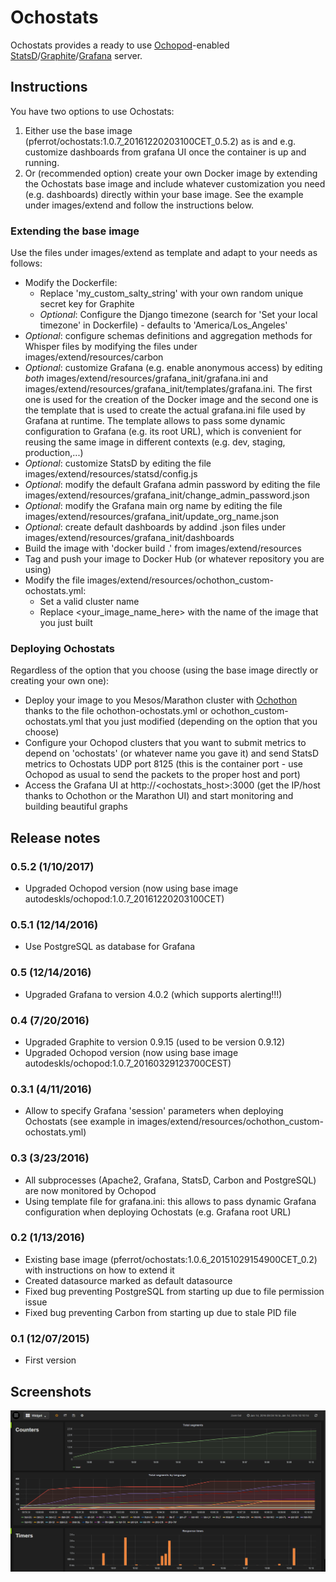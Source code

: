 # Ochostats

Ochostats provides a ready to use <a href="https://github.com/autodesk-cloud/ochopod" target="_blank">Ochopod</a>-enabled <a href="https://github.com/etsy/statsd" target="_blank">StatsD</a>/<a href="http://graphite.readthedocs.org" target="_blank">Graphite</a>/<a href="http://grafana.org" target="_blank">Grafana</a> server.

## Instructions

You have two options to use Ochostats:
<ol>
<li>Either use the base image (pferrot/ochostats:1.0.7_20161220203100CET_0.5.2) as is and e.g. customize dashboards from grafana UI once the container is up and running.</li>
<li>Or (recommended option) create your own Docker image by extending the Ochostats base image and include whatever customization you need (e.g. dashboards) directly within your base image. See the example under images/extend and follow the instructions below.</li>
</ol>

### Extending the base image

Use the files under images/extend as template and adapt to your needs as follows:
- Modify the Dockerfile:
  - Replace 'my_custom_salty_string' with your own random unique secret key for Graphite
  - *Optional*: Configure the Django timezone (search for 'Set your local timezone' in Dockerfile) - defaults to 'America/Los_Angeles'
- *Optional*: configure schemas definitions and aggregation methods for Whisper files by modifying the files under images/extend/resources/carbon
- *Optional*: customize Grafana (e.g. enable anonymous access) by editing *both* images/extend/resources/grafana_init/grafana.ini and 
  images/extend/resources/grafana_init/templates/grafana.ini. The first one is used for the creation of the Docker image and the second one 
  is the template that is used to create the actual grafana.ini file used by Grafana at runtime. The template allows to pass some dynamic configuration to Grafana (e.g. its root URL),
  which is convenient for reusing the same image in different contexts (e.g. dev, staging, production,...)
- *Optional*: customize StatsD by editing the file images/extend/resources/statsd/config.js
- *Optional*: modify the default Grafana admin password by editing the file images/extend/resources/grafana_init/change_admin_password.json
- *Optional*: modify the Grafana main org name by editing the file images/extend/resources/grafana_init/update_org_name.json
- *Optional*: create default dashboards by addind .json files under images/extend/resources/grafana_init/dashboards
- Build the image with 'docker build .' from images/extend/resources
- Tag and push your image to Docker Hub (or whatever repository you are using)
- Modify the file images/extend/resources/ochothon_custom-ochostats.yml:
  - Set a valid cluster name
  - Replace &lt;your_image_name_here&gt; with the name of the image that you just built

### Deploying Ochostats

Regardless of the option that you choose (using the base image directly or creating your own one):
- Deploy your image to you Mesos/Marathon cluster with <a href="https://github.com/autodesk-cloud/ochothon" target="_blank">Ochothon</a> thanks to the file ochothon-ochostats.yml or ochothon_custom-ochostats.yml that you just modified (depending on the option that you choose)
- Configure your Ochopod clusters that you want to submit metrics to depend on 'ochostats' (or whatever name you gave it) and send StatsD metrics to Ochostats UDP port 8125 (this is the container port - use Ochopod as usual to send the packets to the proper host and port)
- Access the Grafana UI at http://&lt;ochostats_host&gt;:3000 (get the IP/host thanks to Ochothon or the Marathon UI) and start monitoring and building beautiful graphs
  
## Release notes

### 0.5.2 (1/10/2017)
- Upgraded Ochopod version (now using base image autodeskls/ochopod:1.0.7_20161220203100CET) 

### 0.5.1 (12/14/2016)
- Use PostgreSQL as database for Grafana

### 0.5 (12/14/2016)
- Upgraded Grafana to version 4.0.2 (which supports alerting!!!)

### 0.4 (7/20/2016)
- Upgraded Graphite to version 0.9.15 (used to be version 0.9.12)
- Upgraded Ochopod version (now using base image autodeskls/ochopod:1.0.7_20160329123700CEST) 

### 0.3.1 (4/11/2016)
- Allow to specify Grafana 'session' parameters when deploying Ochostats (see example in images/extend/resources/ochothon_custom-ochostats.yml)

### 0.3 (3/23/2016)
- All subprocesses (Apache2, Grafana, StatsD, Carbon and PostgreSQL) are now monitored by Ochopod
- Using template file for grafana.ini: this allows to pass dynamic Grafana configuration when deploying Ochostats (e.g. Grafana root URL)

### 0.2 (1/13/2016)
- Existing base image (pferrot/ochostats:1.0.6_20151029154900CET_0.2) with instructions on how to extend it
- Created datasource marked as default datasource
- Fixed bug preventing PostgreSQL from starting up due to file permission issue
- Fixed bug preventing Carbon from starting up due to stale PID file

### 0.1 (12/07/2015)
- First version

## Screenshots 
![Grafana](grafana.png)